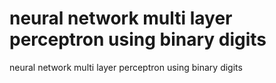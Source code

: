 # neural network multi layer perceptron using binary digits
 neural network multi layer perceptron using binary digits
